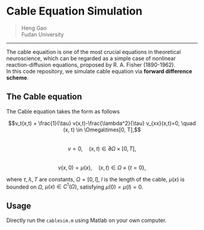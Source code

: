 # Cable Equation Simulation
> Heng Gao  
> Fudan University  
---
The cable equaition is one of the most crucial equations in theoretical neuroscience, which can be regarded as a simple case of nonlinear reaction-diffusion equations, proposed by R. A. Fisher (1890-1962).    
In this code repository, we simulate cable equation via **forward difference scheme**.

## The Cable equation
The Cable equation takes the form as follows

$$v_t(x,t) + \frac{1}{\tau} v(x,t)-\frac{\lambda^2}{\tau} v_{xx}(x,t)=0, \quad (x, t) \in \Omega\times[0, T],$$    
$$v = 0 , \quad(x, t)\in \partial \Omega \times [0, T],$$  
$$v(x, 0) = \mu(x), \quad (x, t)\in \Omega\times \{ t=0 \},$$

where $\tau, \lambda, T$ are constants, $\Omega=[0, l]$, $l$ is the length of the cable, $\mu(x)$ is bounded on $\Omega$, $\mu(x)\in C^1(\Omega)$, satisfying $\mu(0)=\mu(l)=0$.

## Usage
Directly run the `cablesim.m` using Matlab on your own computer.





